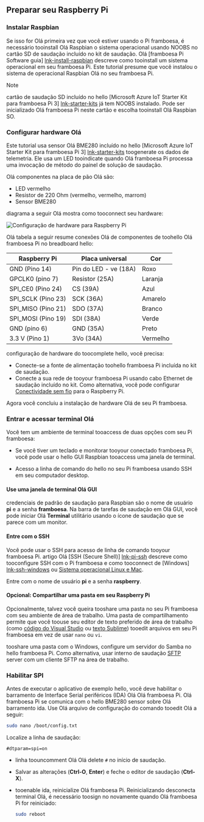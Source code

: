 ## <a name="prepare-your-raspberry-pi"></a>Preparar seu Raspberry Pi

### <a name="install-raspbian"></a>Instalar Raspbian

Se isso for Olá primeira vez que você estiver usando o Pi framboesa, é necessário tooinstall Olá Raspbian o sistema operacional usando NOOBS no cartão SD de saudação incluído no kit de saudação. Olá [framboesa Pi Software guia] [ lnk-install-raspbian] descreve como tooinstall um sistema operacional em seu framboesa Pi. Este tutorial presume que você instalou o sistema de operacional Raspbian Olá no seu framboesa Pi.

> [!NOTE]
> cartão de saudação SD incluído no hello [Microsoft Azure IoT Starter Kit para framboesa Pi 3] [ lnk-starter-kits] já tem NOOBS instalado. Pode ser inicializado Olá framboesa Pi neste cartão e escolha tooinstall Olá Raspbian SO.

### <a name="set-up-hello-hardware"></a>Configurar hardware Olá

Este tutorial usa sensor Olá BME280 incluído no hello [Microsoft Azure IoT Starter Kit para framboesa Pi 3] [ lnk-starter-kits] toogenerate os dados de telemetria. Ele usa um LED tooindicate quando Olá framboesa Pi processa uma invocação de método do painel de solução de saudação.

Olá componentes na placa de pão Olá são:

- LED vermelho
- Resistor de 220 Ohm (vermelho, vermelho, marrom)
- Sensor BME280

diagrama a seguir Olá mostra como tooconnect seu hardware:

![Configuração de hardware para Raspberry Pi][img-connection-diagram]

Olá tabela a seguir resume conexões Olá de componentes de toohello Olá framboesa Pi no breadboard hello:

| Raspberry Pi            | Placa universal             |Cor         |
| ----------------------- | ---------------------- | ------------- |
| GND (Pino 14)            | Pin do LED - ve (18A)      | Roxo          |
| GPCLK0 (pino 7)          | Resistor (25A)         | Laranja          |
| SPI_CE0 (Pino 24)        | CS (39A)               | Azul          |
| SPI_SCLK (Pino 23)       | SCK (36A)              | Amarelo        |
| SPI_MISO (Pino 21)       | SDO (37A)              | Branco         |
| SPI_MOSI (Pino 19)       | SDI (38A)              | Verde         |
| GND (pino 6)             | GND (35A)              | Preto         |
| 3.3 V (Pino 1)           | 3Vo (34A)              | Vermelho           |

configuração de hardware do toocomplete hello, você precisa:

- Conecte-se a fonte de alimentação toohello framboesa Pi incluída no kit de saudação.
- Conecte a sua rede de tooyour framboesa Pi usando cabo Ethernet de saudação incluído no kit. Como alternativa, você pode configurar [Conectividade sem fio][lnk-pi-wireless] para o Raspberry Pi.

Agora você concluiu a instalação de hardware Olá de seu Pi framboesa.

### <a name="sign-in-and-access-hello-terminal"></a>Entrar e acessar terminal Olá

Você tem um ambiente de terminal tooaccess de duas opções com seu Pi framboesa:

- Se você tiver um teclado e monitorar tooyour conectado framboesa Pi, você pode usar o hello GUI Raspbian tooaccess uma janela de terminal.

- Acesso a linha de comando do hello no seu Pi framboesa usando SSH em seu computador desktop.

#### <a name="use-a-terminal-window-in-hello-gui"></a>Use uma janela de terminal Olá GUI

credenciais de padrão de saudação para Raspbian são o nome de usuário **pi** e a senha **framboesa**. Na barra de tarefas de saudação em Olá GUI, você pode iniciar Olá **Terminal** utilitário usando o ícone de saudação que se parece com um monitor.

#### <a name="sign-in-with-ssh"></a>Entre com o SSH

Você pode usar o SSH para acesso de linha de comando tooyour framboesa Pi. artigo Olá [SSH (Secure Shell)] [ lnk-pi-ssh] descreve como tooconfigure SSH com o Pi framboesa e como tooconnect de [Windows] [ lnk-ssh-windows] ou [Sistema operacional Linux e Mac][lnk-ssh-linux].

Entre com o nome de usuário **pi** e a senha **raspberry**.

#### <a name="optional-share-a-folder-on-your-raspberry-pi"></a>Opcional: Compartilhar uma pasta em seu Raspberry Pi

Opcionalmente, talvez você queira tooshare uma pasta no seu Pi framboesa com seu ambiente de área de trabalho. Uma pasta de compartilhamento permite que você toouse seu editor de texto preferido de área de trabalho (como [código do Visual Studio](https://code.visualstudio.com/) ou [texto Sublime](http://www.sublimetext.com/)) tooedit arquivos em seu Pi framboesa em vez de usar `nano` ou `vi`.

tooshare uma pasta com o Windows, configure um servidor do Samba no hello framboesa Pi. Como alternativa, usar interno de saudação [SFTP](https://www.raspberrypi.org/documentation/remote-access/) server com um cliente SFTP na área de trabalho.

### <a name="enable-spi"></a>Habilitar SPI

Antes de executar o aplicativo de exemplo hello, você deve habilitar o barramento de Interface Serial periféricos (IDA) Olá Olá framboesa Pi. Olá framboesa Pi se comunica com o hello BME280 sensor sobre Olá barramento ida. Use Olá arquivo de configuração do comando tooedit Olá a seguir:

```sh
sudo nano /boot/config.txt
```

Localize a linha de saudação:

`#dtparam=spi=on`

- linha toouncomment Olá Olá delete `#` no início de saudação.
- Salvar as alterações (**Ctrl-O**, **Enter**) e feche o editor de saudação (**Ctrl-X**).
- tooenable ida, reinicialize Olá framboesa Pi. Reinicializando desconecta terminal Olá, é necessário toosign no novamente quando Olá framboesa Pi for reiniciado:

  ```sh
  sudo reboot
  ```


[img-connection-diagram]: media/iot-suite-raspberry-pi-kit-prepare-pi/rpi2_remote_monitoring.png

[lnk-install-raspbian]: https://www.raspberrypi.org/learning/software-guide/quickstart/
[lnk-pi-wireless]: https://www.raspberrypi.org/documentation/configuration/wireless/README.md
[lnk-pi-ssh]: https://www.raspberrypi.org/documentation/remote-access/ssh/README.md
[lnk-ssh-windows]: https://www.raspberrypi.org/documentation/remote-access/ssh/windows.md
[lnk-ssh-linux]: https://www.raspberrypi.org/documentation/remote-access/ssh/unix.md
[lnk-starter-kits]: https://azure.microsoft.com/develop/iot/starter-kits/
